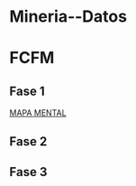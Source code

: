 # Mineria--Datos
# FCFM

## Fase 1
[MAPA MENTAL](https://github.com/JavIer-SS/Mineria--Datos/blob/main/MapaMental_1_1723152.pdf)

## Fase 2


## Fase 3
